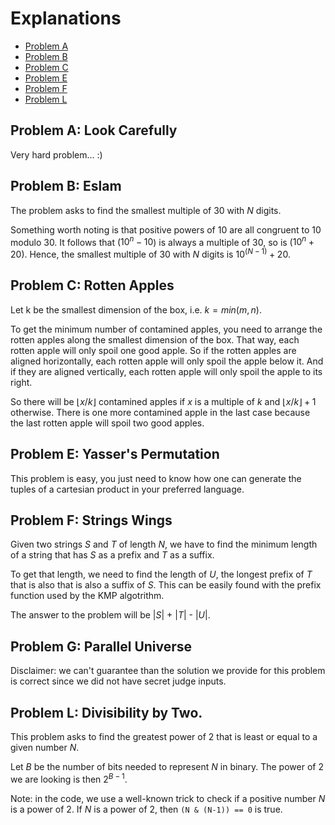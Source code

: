 # Explanations

- [Problem A](#problem-a-look-carefully)
- [Problem B](#problem-b-eslam)
- [Problem C](#problem-c-rotten-apples)
- [Problem E](#problem-e-yassers-permutation)
- [Problem F](#problem-f-strings-wings)
- [Problem L](#problem-l-divisibility-by-two)
## Problem A: Look Carefully

Very hard problem... :)

## Problem B: Eslam

The problem asks to find the smallest multiple of $30$ with $N$ digits.

Something worth noting is that positive powers of $10$ are all congruent to $10$ modulo $30$.
It follows that ($10^n - 10$) is always a multiple of $30$, so is ($10^n + 20$).
Hence, the smallest multiple of $30$ with $N$ digits is $10^{(N-1)} + 20$.

## Problem C: Rotten Apples

Let k be the smallest dimension of the box, i.e. $k = min(m, n)$.

To get the minimum number of contamined apples, you need to arrange the rotten apples along the
smallest dimension of the box. That way, each rotten apple will only spoil one good apple. So
if the rotten apples are aligned horizontally, each rotten apple will only spoil the apple below it.
And if they are aligned vertically, each rotten apple will only spoil the apple to its right.

So there will be $\lfloor x / k \rfloor$ contamined apples if $x$ is a multiple of $k$ and
$\lfloor x / k \rfloor + 1$ otherwise. There is one more contamined apple in the last case because
the last rotten apple will spoil two good apples.

## Problem E: Yasser's Permutation

This problem is easy, you just need to know how one can generate the tuples of a cartesian product
in your preferred language.

## Problem F: Strings Wings

Given two strings $S$ and $T$ of length $N$, we have to find the minimum length of a string that has
$S$ as a prefix and $T$ as a suffix.

To get that length, we need to find the length of $U$, the longest prefix of $T$ that is also that
is also a suffix of $S$. This can be easily found with the prefix function used by the KMP algotrithm.

The answer to the problem will be $|S|$ + $|T|$ - $|U|$.

## Problem G: Parallel Universe

Disclaimer: we can't guarantee than the solution we provide for this problem is correct since we did not
have secret judge inputs.

## Problem L: Divisibility by Two.

This problem asks to find the greatest power of $2$ that is least or equal to a given number $N$.

Let $B$ be the number of bits needed to represent $N$ in binary. The power of $2$ we are
looking is then $2^{B-1}$.

Note: in the code, we use a well-known trick to check if a positive number $N$ is a power
of $2$. If $N$  is a power of $2$, then `(N & (N-1)) == 0` is true.
